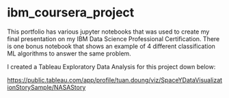 # ibm_coursera_project

This portfolio has various jupyter notebooks that was used to create my final presentation on my IBM Data Science Professional Certification.  There is one bonus notebook that shows an example of 4 different classification ML algorithms to answer the same problem.

I created a Tableau Exploratory Data Analysis for this project down below:

https://public.tableau.com/app/profile/tuan.doung/viz/SpaceYDataVisualizationStorySample/NASAStory
